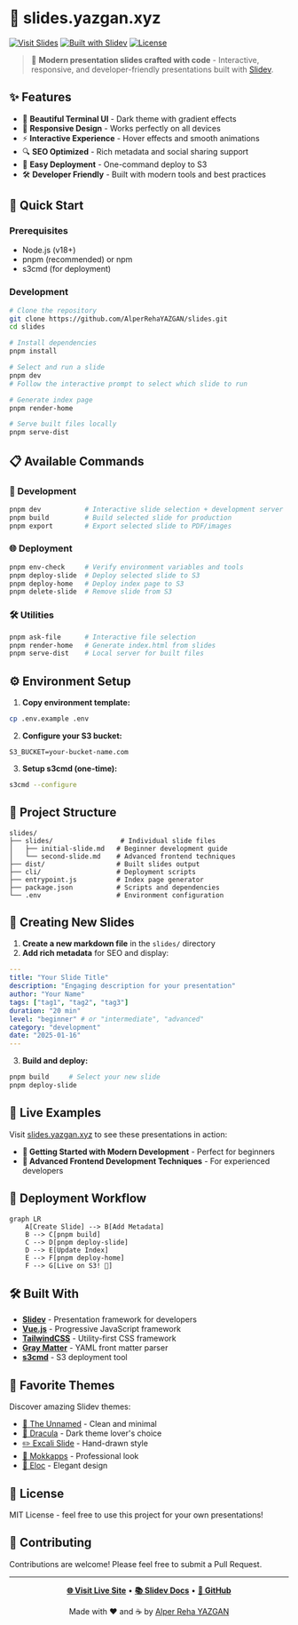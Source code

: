 # 🎯 slides.yazgan.xyz

[![Visit Slides](https://img.shields.io/badge/Visit-slides.yazgan.xyz-blue?style=for-the-badge&logo=presentation)](https://slides.yazgan.xyz)
[![Built with Slidev](https://img.shields.io/badge/Built%20with-Slidev-green?style=for-the-badge&logo=vue.js)](https://sli.dev/)
[![License](https://img.shields.io/badge/License-MIT-yellow?style=for-the-badge)](LICENSE)

> 🚀 **Modern presentation slides crafted with code** - Interactive, responsive, and developer-friendly presentations built with [Slidev](https://sli.dev/).

## ✨ Features

- 🎨 **Beautiful Terminal UI** - Dark theme with gradient effects
- 📱 **Responsive Design** - Works perfectly on all devices
- ⚡ **Interactive Experience** - Hover effects and smooth animations
- 🔍 **SEO Optimized** - Rich metadata and social sharing support
- 🚀 **Easy Deployment** - One-command deploy to S3
- 🛠️ **Developer Friendly** - Built with modern tools and best practices

## 🚀 Quick Start

### Prerequisites

- Node.js (v18+)
- pnpm (recommended) or npm
- s3cmd (for deployment)

### Development

```bash
# Clone the repository
git clone https://github.com/AlperRehaYAZGAN/slides.git
cd slides

# Install dependencies
pnpm install

# Select and run a slide
pnpm dev
# Follow the interactive prompt to select which slide to run

# Generate index page
pnpm render-home

# Serve built files locally
pnpm serve-dist
```

## 📋 Available Commands

### 🎯 Development

```bash
pnpm dev           # Interactive slide selection + development server
pnpm build         # Build selected slide for production
pnpm export        # Export selected slide to PDF/images
```

### 🌐 Deployment

```bash
pnpm env-check     # Verify environment variables and tools
pnpm deploy-slide  # Deploy selected slide to S3
pnpm deploy-home   # Deploy index page to S3
pnpm delete-slide  # Remove slide from S3
```

### 🛠️ Utilities

```bash
pnpm ask-file      # Interactive file selection
pnpm render-home   # Generate index.html from slides
pnpm serve-dist    # Local server for built files
```

## ⚙️ Environment Setup

1. **Copy environment template:**

```bash
cp .env.example .env
```

2. **Configure your S3 bucket:**

```env
S3_BUCKET=your-bucket-name.com
```

3. **Setup s3cmd (one-time):**

```bash
s3cmd --configure
```

## 📁 Project Structure

```
slides/
├── slides/                 # Individual slide files
│   ├── initial-slide.md   # Beginner development guide
│   └── second-slide.md    # Advanced frontend techniques
├── dist/                  # Built slides output
├── cli/                   # Deployment scripts
├── entrypoint.js          # Index page generator
├── package.json           # Scripts and dependencies
└── .env                   # Environment configuration
```

## 🎨 Creating New Slides

1. **Create a new markdown file** in the `slides/` directory
2. **Add rich metadata** for SEO and display:

```yaml
---
title: "Your Slide Title"
description: "Engaging description for your presentation"
author: "Your Name"
tags: ["tag1", "tag2", "tag3"]
duration: "20 min"
level: "beginner" # or "intermediate", "advanced"
category: "development"
date: "2025-01-16"
---
```

3. **Build and deploy:**

```bash
pnpm build     # Select your new slide
pnpm deploy-slide
```

## 🌟 Live Examples

Visit [slides.yazgan.xyz](https://slides.yazgan.xyz) to see these presentations in action:

- **🌱 Getting Started with Modern Development** - Perfect for beginners
- **🚀 Advanced Frontend Development Techniques** - For experienced developers

## 🎯 Deployment Workflow

```mermaid
graph LR
    A[Create Slide] --> B[Add Metadata]
    B --> C[pnpm build]
    C --> D[pnpm deploy-slide]
    D --> E[Update Index]
    E --> F[pnpm deploy-home]
    F --> G[Live on S3! 🎉]
```

## 🛠️ Built With

- **[Slidev](https://sli.dev/)** - Presentation framework for developers
- **[Vue.js](https://vuejs.org/)** - Progressive JavaScript framework
- **[TailwindCSS](https://tailwindcss.com/)** - Utility-first CSS framework
- **[Gray Matter](https://github.com/jonschlinkert/gray-matter)** - YAML front matter parser
- **[s3cmd](https://s3tools.org/s3cmd)** - S3 deployment tool

## 🎨 Favorite Themes

Discover amazing Slidev themes:

- [🎯 The Unnamed](https://github.com/estruyf/slidev-theme-the-unnamed) - Clean and minimal
- [🧛 Dracula](https://github.com/jd-solanki/slidev-theme-dracula) - Dark theme lover's choice
- [✏️ Excali Slide](https://github.com/filiphric/slidev-theme-excali-slide) - Hand-drawn style
- [💜 Mokkapps](https://github.com/mokkapps/slidev-theme-mokkapps) - Professional look
- [🎪 Eloc](https://github.com/zthxxx/slides/tree/master/packages/slidev-theme-eloc) - Elegant design

## 📄 License

MIT License - feel free to use this project for your own presentations!

## 🤝 Contributing

Contributions are welcome! Please feel free to submit a Pull Request.

---

<div align="center">

**[🌐 Visit Live Site](https://slides.yazgan.xyz)** • **[📚 Slidev Docs](https://sli.dev/)** • **[🐙 GitHub](https://github.com/AlperRehaYAZGAN/slides)**

Made with ❤️ and ☕ by [Alper Reha YAZGAN](https://github.com/AlperRehaYAZGAN)

</div>
